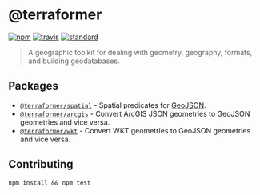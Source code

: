 # @terraformer

[![npm][npm-image]][npm-url]
[![travis][travis-image]][travis-url]
[![standard][standard-image]][standard-url]

[npm-image]: https://img.shields.io/npm/v/@terraformer/arcgis.svg?style=flat-square
[npm-url]: https://www.npmjs.com/package/@terraformer/arcgis
[travis-image]: https://img.shields.io/travis/terraformer-js/terraformer/master.svg?style=flat-square
[travis-url]: https://travis-ci.org/terraformer-js/terraformer
[standard-image]: https://img.shields.io/badge/code%20style-semistandard-brightgreen.svg?style=flat-square
[standard-url]: http://npm.im/semistandard

> A geographic toolkit for dealing with geometry, geography, formats, and building geodatabases.

## Packages

* [`@terraformer/spatial`](./packages/spatial/) - Spatial predicates for [GeoJSON](https://tools.ietf.org/html/rfc7946).
* [`@terraformer/arcgis`](./packages/arcgis/)  -  Convert ArcGIS JSON geometries to GeoJSON geometries and vice versa.
* [`@terraformer/wkt`](./packages/wkt/) - Convert WKT geometries to GeoJSON geometries and vice versa.

## Contributing

```shell
npm install && npm test
```
